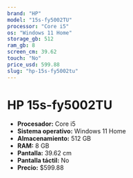 ```yaml
---
brand: "HP"
model: "15s-fy5002TU"
processor: "Core i5"
os: "Windows 11 Home"
storage_gb: 512
ram_gb: 8
screen_cm: 39.62
touch: "No"
price_usd: 599.88
slug: "hp-15s-fy5002tu"
---
```


# HP 15s-fy5002TU

- **Procesador:** Core i5
- **Sistema operativo:** Windows 11 Home
- **Almacenamiento:** 512 GB
- **RAM:** 8 GB
- **Pantalla:** 39.62 cm
- **Pantalla táctil:** No
- **Precio:** $599.88
